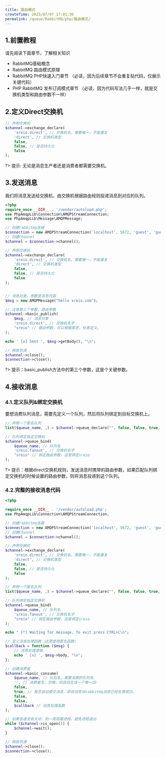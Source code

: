 ```yaml
---
title: 路由模式
createTime: 2025/07/07 17:01:36
permalink: /queue/RabbitMQ/php/路由模式/
---
```

## 1.前置教程
请先阅读下面章节，了解相关知识

- RabbitMQ基础概念
- RabbitMQ 路由模式原理
- RabbitMQ PHP快速入门章节 （必读，因为后续章节不会重复贴代码，仅展示关键代码）
- PHP RabbitMQ 发布订阅模式章节 （必读，因为代码写法几乎一样，就是交换机类型和路由参数不一样）

## 2.定义Direct交换机
```php
// 声明交换机
$channel->exchange_declare(
    'sreio.direct', // 交换机名，需要唯一，不能重复
    'direct', // 交换机类型
    false,
    false, // 是否持久化
    false
);
```
?> 提示: 无论是消息生产者还是消费者都需要交换机。

## 3.发送消息
我们将消息发送给交换机，由交换机根据路由规则投递消息到对应的队列。

```php
<?php
require_once __DIR__ . '/vendor/autoload.php';
use PhpAmqpLib\Connection\AMQPStreamConnection;
use PhpAmqpLib\Message\AMQPMessage;

// 创建rabbitmq连接
$connection = new AMQPStreamConnection('localhost', 5672, 'guest', 'guest');
// 创建Channel
$channel = $connection->channel();

// 声明交换机
$channel->exchange_declare(
    'sreio.direct', // 交换机名，需要唯一，不能重复
    'direct', // 交换机类型
    false,
    false, // 是否持久化
    false
);


// 消息对象，参数是消息内容
$msg = new AMQPMessage("hello sreio.com");

// 注意第三个参数，路由参数
$channel->basic_publish(
    $msg, // 消息对象
    'sreio.direct', // 交换机名字
    "sreio" // 路由参数，可以根据需求，任意定义。
);

echo ' [x] Sent ', $msg->getBody(), "\n";

// 释放资源
$channel->close();
$connection->close();
```

?> 提示：basic_publish方法中的第三个参数，这是个关键参数。

## 4.接收消息
### 4.1.定义队列&绑定交换机
要想消费队列消息，需要先定义一个队列，然后将队列绑定到目标交换机上。

```php
// 声明一个匿名队列
list($queue_name, ,) = $channel->queue_declare("", false, false, true, false);

// 队列绑定指定交换机
$channel->queue_bind(
    $queue_name, // 队列名
    'sreio.fanout', // 交换机名字
    "sreio" // 绑定路由参数，这里绑定sreio
);
```

?> 提示：根据direct交换机规则，发送消息时携带的路由参数，如果匹配队列绑定交换机的时候设置的路由参数，则将消息投递到这个队列。

### 4.2.完整的接收消息代码
```php
<?php

require_once __DIR__ . '/vendor/autoload.php';
use PhpAmqpLib\Connection\AMQPStreamConnection;

// 创建rabbitmq连接
$connection = new AMQPStreamConnection('localhost', 5672, 'guest', 'guest');
// 创建Channel
$channel = $connection->channel();

// 声明交换机
$channel->exchange_declare(
    'sreio.direct', // 交换机名，需要唯一，不能重复
    'direct', // 交换机类型
    false,
    false, // 是否持久化
    false
);

// 声明一个匿名队列
list($queue_name, ,) = $channel->queue_declare("", false, false, true, false);

// 队列绑定指定交换机
$channel->queue_bind(
    $queue_name, // 队列名
    'sreio.fanout', // 交换机名字
    "sreio" // 绑定路由参数，这里绑定sreio
);

echo " [*] Waiting for message. To exit press CTRL+C\n";

// 定义消息处理函数（这里使用匿名函数）
$callback = function ($msg) {
    // 消息处理逻辑
    echo ' [x] ', $msg->body, "\n";
};

// 创建消费者
$channel->basic_consume(
    $queue_name, // 队列名，需要消费的队列名
    '', // 消费者名，忽略，则自动生成一个唯一ID
    false,
    true, // 是否自动提交消息，即自动告诉rabbitmq消息已经处理成功。
    false,
    false,
    $callback // 消息处理函数
);

// 如果信道没有关闭，则一直阻塞进程，避免进程退出
while ($channel->is_open()) {
    $channel->wait();
}

// 释放资源
$channel->close();
$connection->close();
```